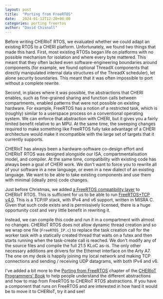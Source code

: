 ```yaml
---
layout: post
title:  "Porting from FreeRTOS"
date:   2024-01-12T12:20+00:00
categories: porting freertos
author: "David Chisnall"
---
```


Before writing CHERIoT RTOS, we evaluated whether we could adapt an existing RTOS to a CHERI platform.
Unfortunately, we found two things that made this hard.
First, most existing RTOSs began life on platforms with no possible mechanism for isolation and where every byte mattered.
This meant that they often lacked even software-engineering boundaries around components (for example, we found optional ThreadX components that directly manipulated internal data structures of the ThreadX scheduler), let alone security boundaries.
This meant that it was often impossible to port without a complete rewrite.

Second, in places where it was possible, the abstractions that CHERI enables, such as fine-grained sharing and function calls between compartments, enabled patterns that were not possible on existing hardware.
For example, FreeRTOS has a notion of a restricted task, which is (roughly) similar to a userspace process on a conventional operating system.
We can enforce that abstraction with CHERI, but it gives you a fairly limited benefit relative to an MPU.
At the same time, the sweeping changes required to make something like FreeRTOS fully take advantage of a CHERI architecture would make it incompatible with the large set of targets that it currently supports.

CHERIoT has always been a hardware-software co-design effort and CHERIoT RTOS was designed alongside our ISA, compartmentalisation model, and compiler.
At the same time, compatibility with existing code has always been a goal of CHERI work.
We don't want to force you to rewrite all of your software in a new language, or even in a new dialect of an existing language.
We want to be able to take existing components and use them with minimal (ideally zero) code changes.

Just before Christmas, we added [a FreeRTOS compatibility layer](https://github.com/microsoft/cheriot-rtos/commit/b5839ad25c09d91ef073e5d2226dcaf7b029b0e9) to CHERIoT RTOS.
This is sufficient for us to be able to run [FreeRTOS+TCP v4.0](https://www.freertos.org/FreeRTOS-Plus/FreeRTOS_Plus_TCP/index.html).
This is a TCP/IP stack, with IPv4 and v6 support, written in MISRA C.
Given that such code exists and is permissively licensed, there is a huge opportunity cost and very little benefit in rewriting it.

Instead, we can compile this code and run it in a compartment with almost no changes.
CHERIoT RTOS does not allow dynamic thread creation and so we wrap one file (`FreeRTOS_IP.c`) to replace the task creation call for the worker task with a statically created thread that waits on a futex and then starts running when the task-create call is reached.
We don't modify any of the source files and compile the full 21.5 KLoC as-is.
The only other necessary additions are drivers for the Ethernet interface on the Arty A7.
The one on my desk is happily joining my local network and making TCP connections and sending / receiving UDP datagrams, with both IPv4 and v6.

I've added a bit more to the [Porting from FreeRTOS](https://cheriot.org/book/top-porting_from_freertos-top.html) chapter of the [CHERIoT Programmers' Book](https://cheriot.org/book/) to help people understand the different abstractions and how to map from FreeRTOS to CHERIoT RTOS abstractions.
If you have a component that runs on FreeRTOS and are interested in how hard it would be to move it to CHERIoT, try it and see!
